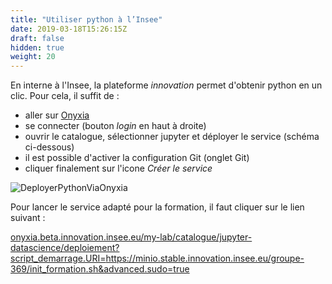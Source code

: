 ```yaml
---
title: "Utiliser python à l’Insee"
date: 2019-03-18T15:26:15Z
draft: false
hidden: true
weight: 20
---
```


En interne à l'Insee, la plateforme *innovation* permet d'obtenir python en un clic. Pour cela, il suffit de :

* aller sur <a href="https://onyxia.beta.innovation.insee.eu/accueil" target="_blank">Onyxia</a>
* se connecter (bouton *login* en haut à droite)
* ouvrir le catalogue, sélectionner jupyter et déployer le service (schéma ci-dessous)
* il est possible d'activer la configuration Git (onglet Git)
* cliquer finalement sur l'icone *Créer le service*

![DeployerPythonViaOnyxia](../../images/DeployerPythonViaOnyxia.jpg "DeployerPythonViaOnyxia")


Pour lancer le service adapté pour la formation, il faut cliquer sur le lien suivant :

<a href="https://onyxia.beta.innovation.insee.eu/my-lab/catalogue/jupyter-datascience/deploiement?script_demarrage.URI=https://minio.stable.innovation.insee.eu/groupe-369/init_formation.sh&advanced.sudo=true" target="_blank">onyxia.beta.innovation.insee.eu/my-lab/catalogue/jupyter-datascience/deploiement?script_demarrage.URI=https://minio.stable.innovation.insee.eu/groupe-369/init_formation.sh&advanced.sudo=true</a>
